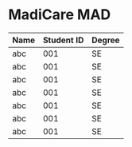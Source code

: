 # MadiCare MAD

|    Name     |Student ID     |Degree|
|-------------|---------------|------|
|     abc     |   001         |  SE | 
|     abc     |   001         |  SE | 
|     abc     |   001         |  SE | 
|     abc     |   001         |  SE | 
|     abc     |   001         |  SE | 
|     abc     |   001         |  SE | 
|     abc     |   001         |  SE | 
